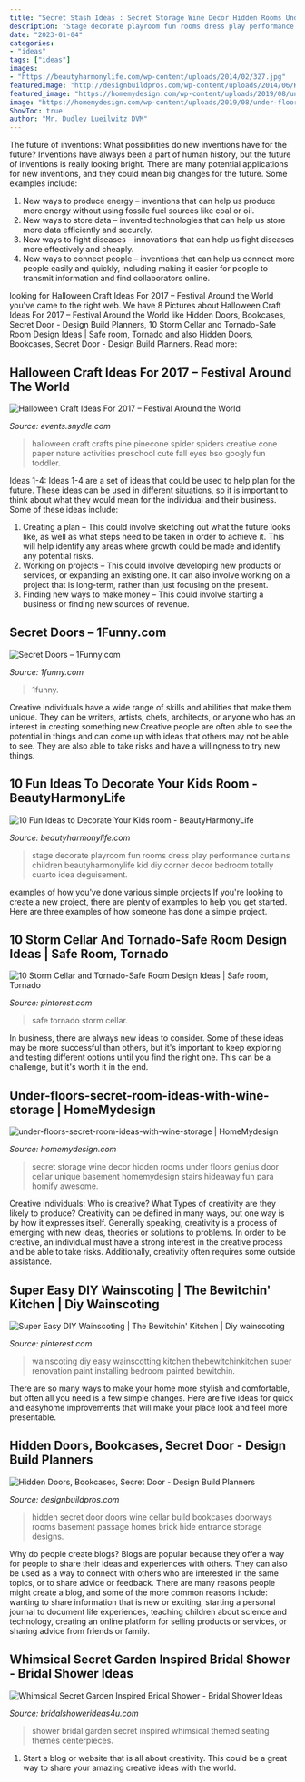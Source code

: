 ```yaml
---
title: "Secret Stash Ideas : Secret Storage Wine Decor Hidden Rooms Under Floors Genius Door Cellar Unique Basement Homemydesign Stairs Hideaway Fun Para Homify Awesome"
description: "Stage decorate playroom fun rooms dress play performance curtains children beautyharmonylife kid diy corner decor bedroom totally cuarto idea deguisement"
date: "2023-01-04"
categories:
- "ideas"
tags: ["ideas"]
images:
- "https://beautyharmonylife.com/wp-content/uploads/2014/02/327.jpg"
featuredImage: "http://designbuildpros.com/wp-content/uploads/2014/06/Hidden-Wine-Cellar.jpg"
featured_image: "https://homemydesign.com/wp-content/uploads/2019/08/under-floors-secret-room-ideas-with-wine-storage.jpg"
image: "https://homemydesign.com/wp-content/uploads/2019/08/under-floors-secret-room-ideas-with-wine-storage.jpg"
ShowToc: true
author: "Mr. Dudley Lueilwitz DVM"
---
```



The future of inventions: What possibilities do new inventions have for the future?
Inventions have always been a part of human history, but the future of inventions is really looking bright. There are many potential applications for new inventions, and they could mean big changes for the future. Some examples include:
1. New ways to produce energy – inventions that can help us produce more energy without using fossile fuel sources like coal or oil.
2. New ways to store data – invented technologies that can help us store more data efficiently and securely.
3. New ways to fight diseases – innovations that can help us fight diseases more effectively and cheaply.
4. New ways to connect people – inventions that can help us connect more people easily and quickly, including making it easier for people to transmit information and find collaborators online.

	

		
looking for Halloween Craft Ideas For 2017 – Festival Around the World you've came to the right web. We have 8 Pictures about Halloween Craft Ideas For 2017 – Festival Around the World like Hidden Doors, Bookcases, Secret Door - Design Build Planners, 10 Storm Cellar and Tornado-Safe Room Design Ideas | Safe room, Tornado and also Hidden Doors, Bookcases, Secret Door - Design Build Planners. Read more:
		
    
## Halloween Craft Ideas For 2017 – Festival Around The World

<img loading=lazy src="https://events.snydle.com/files/2017/06/Halloween-Craft-Ideas-For-2017-10.jpg" onerror="this.onerror=null;this.src='https://tse1.mm.bing.net/th?id=OIP.wMXt5xUzTQN9Jrd-ObuuMgHaLH&amp;pid=15.1';" alt="Halloween Craft Ideas For 2017 – Festival Around the World">

_Source: events.snydle.com_

>halloween craft crafts pine pinecone spider spiders creative cone paper nature activities preschool cute fall eyes bso googly fun toddler. 

	

Ideas 1-4:
Ideas 1-4 are a set of ideas that could be used to help plan for the future. These ideas can be used in different situations, so it is important to think about what they would mean for the individual and their business. Some of these ideas include:
1. Creating a plan – This could involve sketching out what the future looks like, as well as what steps need to be taken in order to achieve it. This will help identify any areas where growth could be made and identify any potential risks. 
2. Working on projects – This could involve developing new products or services, or expanding an existing one. It can also involve working on a project that is long-term, rather than just focusing on the present. 
3. Finding new ways to make money – This could involve starting a business or finding new sources of revenue.

    
## Secret Doors – 1Funny.com

<img loading=lazy src="https://1funny.com/wp-content/uploads/2012/09/secret_door_13.jpg" onerror="this.onerror=null;this.src='https://tse2.mm.bing.net/th?id=OIP.owGho5K8vKnEe7P-9T450wHaLa&amp;pid=15.1';" alt="Secret Doors – 1Funny.com">

_Source: 1funny.com_

>1funny. 

	

Creative individuals have a wide range of skills and abilities that make them unique. They can be writers, artists, chefs, architects, or anyone who has an interest in creating something new.Creative people are often able to see the potential in things and can come up with ideas that others may not be able to see. They are also able to take risks and have a willingness to try new things.

    
## 10 Fun Ideas To Decorate Your Kids Room - BeautyHarmonyLife

<img loading=lazy src="https://beautyharmonylife.com/wp-content/uploads/2014/02/327.jpg" onerror="this.onerror=null;this.src='https://tse1.mm.bing.net/th?id=OIP.J3nMGTcylSt7HV8VpO7_kAHaNN&amp;pid=15.1';" alt="10 Fun Ideas to Decorate Your Kids room - BeautyHarmonyLife">

_Source: beautyharmonylife.com_

>stage decorate playroom fun rooms dress play performance curtains children beautyharmonylife kid diy corner decor bedroom totally cuarto idea deguisement. 

	

examples of how you've done various simple projects
If you're looking to create a new project, there are plenty of examples to help you get started. Here are three examples of how someone has done a simple project.

    
## 10 Storm Cellar And Tornado-Safe Room Design Ideas | Safe Room, Tornado

<img loading=lazy src="https://i.pinimg.com/736x/19/fa/b7/19fab76015279e7ca75838601faa773f.jpg" onerror="this.onerror=null;this.src='https://tse4.mm.bing.net/th?id=OIP.zYKrV79PdGQLhs_AchWv1QHaLH&amp;pid=15.1';" alt="10 Storm Cellar and Tornado-Safe Room Design Ideas | Safe room, Tornado">

_Source: pinterest.com_

>safe tornado storm cellar. 

	

In business, there are always new ideas to consider. Some of these ideas may be more successful than others, but it's important to keep exploring and testing different options until you find the right one. This can be a challenge, but it's worth it in the end.

    
## Under-floors-secret-room-ideas-with-wine-storage | HomeMydesign

<img loading=lazy src="https://homemydesign.com/wp-content/uploads/2019/08/under-floors-secret-room-ideas-with-wine-storage.jpg" onerror="this.onerror=null;this.src='https://tse3.mm.bing.net/th?id=OIP.UUb3jVdYB0_8r-wJMo-3eAHaLF&amp;pid=15.1';" alt="under-floors-secret-room-ideas-with-wine-storage | HomeMydesign">

_Source: homemydesign.com_

>secret storage wine decor hidden rooms under floors genius door cellar unique basement homemydesign stairs hideaway fun para homify awesome. 

	

Creative individuals: Who is creative? What Types of creativity are they likely to produce?
Creativity can be defined in many ways, but one way is by how it expresses itself. Generally speaking, creativity is a process of emerging with new ideas, theories or solutions to problems. In order to be creative, an individual must have a strong interest in the creative process and be able to take risks. Additionally, creativity often requires some outside assistance.

    
## Super Easy DIY Wainscoting | The Bewitchin&#039; Kitchen | Diy Wainscoting

<img loading=lazy src="https://i.pinimg.com/736x/f4/89/af/f489afab54c1cec7766627cab4f2bafe.jpg" onerror="this.onerror=null;this.src='https://tse3.mm.bing.net/th?id=OIP.HDPkFr4bGsAZD-ZN5oS-eQHaJ4&amp;pid=15.1';" alt="Super Easy DIY Wainscoting | The Bewitchin&#039; Kitchen | Diy wainscoting">

_Source: pinterest.com_

>wainscoting diy easy wainscotting kitchen thebewitchinkitchen super renovation paint installing bedroom painted bewitchin. 

	

There are so many ways to make your home more stylish and comfortable, but often all you need is a few simple changes. Here are five ideas for quick and easyhome improvements that will make your place look and feel more presentable.

    
## Hidden Doors, Bookcases, Secret Door - Design Build Planners

<img loading=lazy src="http://designbuildpros.com/wp-content/uploads/2014/06/Hidden-Wine-Cellar.jpg" onerror="this.onerror=null;this.src='https://tse2.mm.bing.net/th?id=OIP.DQT_W-NAeq6VzNFTyrsnowHaFX&amp;pid=15.1';" alt="Hidden Doors, Bookcases, Secret Door - Design Build Planners">

_Source: designbuildpros.com_

>hidden secret door doors wine cellar build bookcases doorways rooms basement passage homes brick hide entrance storage designs. 

	

Why do people create blogs?
Blogs are popular because they offer a way for people to share their ideas and experiences with others. They can also be used as a way to connect with others who are interested in the same topics, or to share advice or feedback. There are many reasons people might create a blog, and some of the more common reasons include: wanting to share information that is new or exciting, starting a personal journal to document life experiences, teaching children about science and technology, creating an online platform for selling products or services, or sharing advice from friends or family.

    
## Whimsical Secret Garden Inspired Bridal Shower - Bridal Shower Ideas

<img loading=lazy src="https://www.bridalshowerideas4u.com/wp-content/uploads/2016/04/Whimsical-Secret-Garden-Inspired-Bridal-Shower-Visitor-Seating.jpg" onerror="this.onerror=null;this.src='https://tse2.mm.bing.net/th?id=OIP.qD4VjC-Y1XYInNWde-NAWQHaLH&amp;pid=15.1';" alt="Whimsical Secret Garden Inspired Bridal Shower - Bridal Shower Ideas">

_Source: bridalshowerideas4u.com_

>shower bridal garden secret inspired whimsical themed seating themes centerpieces. 

	

1. Start a blog or website that is all about creativity. This could be a great way to share your amazing creative ideas with the world.

